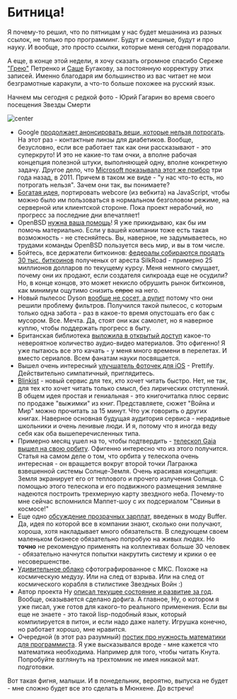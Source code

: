 # Битница!

Я почему-то решил, что по пятницам у нас будет мешанина из разных ссылок, не только про программинг. Будут и смешные, будут и про науку. И вообще, это просто ссылки, которые меня сегодня порадовали.

А еще, в конце этой недели, я хочу сказать огромное спасибо 
Сереже ["Грею"](https://github.com/grayru) Петренко и [Саше](https://github.com/Bougakov) Бугакову, за постоянную корректуру этих записей. Именно благодаря им большинство из вас читает не мои безграмотные каракули, а что-то больше похожее на русский язык.

Начнем мы сегодня с редкой фото - Юрий Гагарин во время своего посещения Звезды Смерти

![center](http://i.imgur.com/NSqX2yi.jpg)

* Google [продолжает анонсировать вещи, которые нельзя потрогать](http://googleblog.blogspot.ru/2014/01/introducing-our-smart-contact-lens.html). На этот раз - контактные линзы для диабетиков. Вообще, безусловно, если все работает так как они рассказывают - это суперкруто! И это не какие-то там очки, а вполне рабочая концепция полезной штуки, выполняющей одну, вполне конкретную задачу. Другое дело, что [Microsoft показывала этот же прибор](http://techcrunch.com/2014/01/16/googles-new-smart-contact-is-old-news-for-microsoft/) три года назад, в 2011. Причем в таком же виде - "у нас что-то есть, но потрогать нельзя". Зачем они так, вы понимаете?
* [Богатая идея](https://github.com/trevorlinton/webkit.js), портировать webcore (из вебкита) на JavaScript, чтобы можно было им пользоваться в нормальном безголовом режиме, на серверной или клиентской стороне. Пока проект нерабочий, но прогресс за последние дни впечатляет!
* OpenBSD [нужна ваша помощь](http://marc.info/?l=openbsd-misc&m=138972987203440&w=2)! Я уже прикидываю, как бы им помочь материально. Если у вашей компании тоже есть такая возможность - не стесняйтесь. Вы, наверное, не задумываетесь, но трудами команды OpenBSD пользуется весь мир, и вы в том числе.
* Бойтесь, все держатели биткоинов: [федералы собираются продать 30 тыс. биткоинов](http://www.forbes.com/sites/kashmirhill/2014/01/16/the-feds-are-ready-to-sell-the-silk-road-bitcoin-kind-of/) полученых от ареста SilkRoad - примерно 25 миллионов долларов по текущему курсу. Меня немного смущает, почему они их продают, если создателя силкроада еще не осудили? Но, в конце концов, это может некисло обрушить рынок биткоинов, как минимум ощутимо снизить ~~спрос~~ на него.
* Новый пылесос Dyson [вообще не сосет, а рулит](http://techcrunch.com/2014/01/16/dysons-latest-vacuums-ditch-not-only-the-bag-but-also-the-filter-maintenance/) потому что они решили проблему фильтров. Получился такой пылесос, с которым только одна забота - раз в какое-то время опустошать его бак с мусором. Все. Мечта. Да, стоят они как самолет, но я наверное куплю, чтобы поддержать прогресс в быту.
* Британская библиотека [выложила в открытый доступ](http://www.itsnicethat.com/articles/voices-of-science) какое-то невероятное количество аудио-видео материалов. Это офигенно! Я уже пытаюсь все это качать - у меня много времени в перелетах. И вместо сериалов. Всем фанатам науки посвящается.
* Вышел очень интересный [улучшатель фоточек для iOS](https://itunes.apple.com/ru/app/id793762435?mt=8) - Prettify. Действительно симпатичный, приглядитесь.
* [Blinkist](http://thenextweb.com/apps/2014/01/16/blinkist/#!sobFP) - новый сервис для тех, кто хочет читать быстро. Нет, не так, для тех кто хочет читать только смысл, без лирических отступлений. В общем идея простая и гениальная - это книгочиталка плюс сервис по продаже "выжимки" из книг. Представляете, сюжет "Война и Мир" можно прочитать за 15 минут. Что уж говорить о других книгах. Наверное основная будущая аудитория сервиса - нерадивые школьники и очень ленивые люди. И я, потому что я иногда веду себя как оба вышеперечисленных типа.
* Примерно месяц ушел на то, чтобы подтвердить - [телескоп Gaia вышел на свою орбиту](http://www.redorbit.com/news/space/1113047555/gaia-spacecraft-begins-orbit-around-nothing-011514/). Офигенно интересно что из этого получится. Статья на самом деле о том, что орбита у телескопа очень интересная - он вращается вокруг второй точки Лагранжа взвешенной системы Солнце-Земля. Очень красивая концепция: Земля экранирует его от теплового и прочего излучения Солнца. С помощью этого телескопа и его подвижного размещения земляне надеются построить трехмерную карту звездного неба. Почему-то мне сейчас вспомнился Маппет-шоу с их подсериалом "Свиньи в космосе!"
* Еще одно [обсуждение прозрачных зарплат](http://www.fastcompany.com/3024306/bottom-line/why-this-startup-made-their-salaries-radically-transparent), введеных в моду Buffer. Да, идея по которой все в компании знают, сколько они получают, хороша, хотя накладывает много обязательств. В следующем своем маленьком бизнесе обязательно попробую на живых людях. Но **точно** не рекомендую применять на коллективах больше 30 человек - обязательно начнутся попытки накрутить систему и крики о ее несовершенстве.
* [Удивительное облако](http://cryptoworld.co.uk/weird-cloud-seen-space-station/) сфотографированное с МКС. Похоже на космическую медузу. Или  на след от взрыва. Или на след от космического корабля в стилистике Звездных Войн :)
* Автор проекта Hy [описал текущее состояние и развитие за год](http://fox.devport.no/?p=82). Вообще, оказывается сделано дофига. А главное, Hy, о котором я уже писал, уже готов для какого-то реального применения. Если вы еще не знаете - это такой lisp-подобный язык, который компилируется в питон, и если надо даже налету. Игрушка конечно, но работает хорошо, мне нравится.
* Очередной (в этот раз разумный) [постик про нужность математики для программиста](http://www.mutuallyhuman.com/blog/2014/01/14/math-is-not-necessary-for-software-development/). Я уже высказывался вроде - мне кажется что математика необходима. Например для того, чтобы читать Кнута. Попробуйте взглянуть на трехтомник не имея никакой мат. подготовки.

Вот такая фигня, малыши. И в понедельник, вероятно, выпуска не будет - мне сложно будет все это сделать в Мюнхене.
До встречи!
